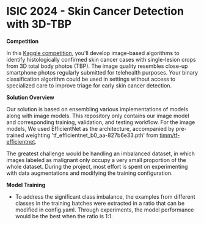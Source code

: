 # ISIC 2024 - Skin Cancer Detection with 3D-TBP
**Competition**

In this [Kaggle competition](https://www.kaggle.com/competitions/isic-2024-challenge), you'll develop image-based algorithms to identify histologically confirmed skin cancer cases with single-lesion crops from 3D total body photos (TBP). The image quality resembles close-up smartphone photos regularly submitted for telehealth purposes. Your binary classification algorithm could be used in settings without access to specialized care to improve triage for early skin cancer detection.

**Solution Overview**

Our solution is based on ensembling various implementations of models along with image models. This repository only contains our image model and corresponding training, validation, and testing workflow. For the image models, We used EfficientNet as the architecture, accompanied by pre-trained weighting 'tf_efficientnet_b0_aa-827b6e33.pth' from [timm/tf-efficientnet](https://www.kaggle.com/models/timm/tf-efficientnet).

The greatest challenge would be handling an imbalanced dataset, in which images labeled as malignant only occupy a very small proportion of the whole dataset. During the project, most effort is spent on experimenting with data augmentations and modifying the training configuration.

**Model Training**
- To address the significant class imbalance, the examples from different classes in the training batches were extracted in a ratio that can be modified in config.yaml. Through experiments, the model performance would be the best when the ratio is 1:1.
